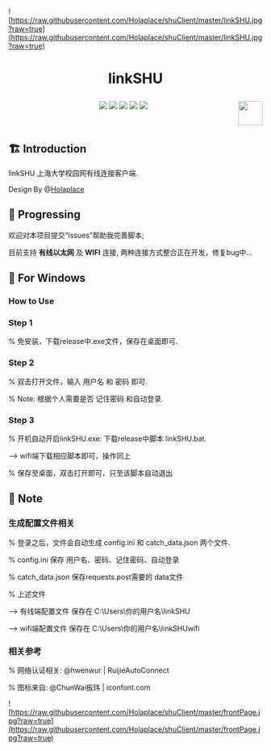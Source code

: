 ![https://raw.githubusercontent.com/Holaplace/shuClient/master/linkSHU.jpg?raw=true](https://raw.githubusercontent.com/Holaplace/shuClient/master/linkSHU.jpg?raw=true)

# <p align="center">linkSHU</p>

<p align="center">
      <a href="https://github.com/Holaplace/shuClient"><img src="https://img.shields.io/badge/status-updating-brightgreen.svg"></a>
      <a href="https://github.com/python/cpython"><img src="https://img.shields.io/badge/Python-3.5-FF1493.svg"></a>
      <a href="https://github.com/Holaplace/shuClient"><img src="https://img.shields.io/github/repo-size/Holaplace/shuClient"></a>
      <a href="https://opensource.org/licenses/GPL-3.0/"><img src="https://badges.frapsoft.com/os/gpl/gpl.png?v=103"></a>
      <a href="https://github.com/Holaplace/shuClient/stargazers"><img src="https://img.shields.io/github/stars/Holaplace/shuClient.svg?logo=github"></a>
      <a href="https://www.python.org/"><img src="https://upload.wikimedia.org/wikipedia/commons/c/c3/Python-logo-notext.svg" align="right" height="48" width="48" ></a>
      
</p>
<br />

## :building_construction: Introduction

linkSHU 上海大学校园网有线连接客户端.

Design By @[Holaplace](https://github.com/Holaplace)
<br />

## :rocket: Progressing
欢迎对本项目提交“Issues”帮助我完善脚本;

目前支持 **有线以太网** 及 **WIFI** 连接, 两种连接方式整合正在开发，修复bug中...

## :pencil: For Windows
### How to Use

### Step 1

% 免安装，下载release中.exe文件，保存在桌面即可.

### Step 2

% 双击打开文件，输入 用户名 和 密码 即可.

% Note: 根据个人需要是否 记住密码 和自动登录.

### Step 3

% 开机自动开启linkSHU.exe: 下载release中脚本 linkSHU.bat.

--> wifi端下载相应脚本即可，操作同上

% 保存至桌面，双击打开即可，只至该脚本自动退出

## :pushpin: Note

### 生成配置文件相关

% 登录之后，文件会自动生成 config.ini 和 catch_data.json 两个文件.

% config.ini 保存 用户名、密码、记住密码、自动登录

% catch_data.json 保存requests.post需要的 data文件

% 上述文件

--> 有线端配置文件 保存在 C:\Users\你的用户名\linkSHU

--> wifi端配置文件 保存在 C:\Users\你的用户名\linkSHUwifi

### 相关参考

% 网络认证相关: @hwenwur | RuijieAutoConnect

% 图标来自: @ChunWai振玮 | iconfont.com

![https://raw.githubusercontent.com/Holaplace/shuClient/master/frontPage.jpg?raw=true](https://raw.githubusercontent.com/Holaplace/shuClient/master/frontPage.jpg?raw=true)
